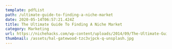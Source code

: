 ```yaml
---
template: pdfList
path: /ultimate-guide-to-finding-a-niche-market
date: 2020-05-14T06:57:21.424Z
title: The Ultimate Guide To Finding A Niche Market
category: Marketing
url: https://nichehacks.com/wp-content/uploads/2014/09/The-Ultimate-Guide-To-Finding-A-Niche-Market-PDF.pdf
thumbnail: /assets/hal-gatewood-tzc3vjpck-q-unsplash.jpg
---
```

